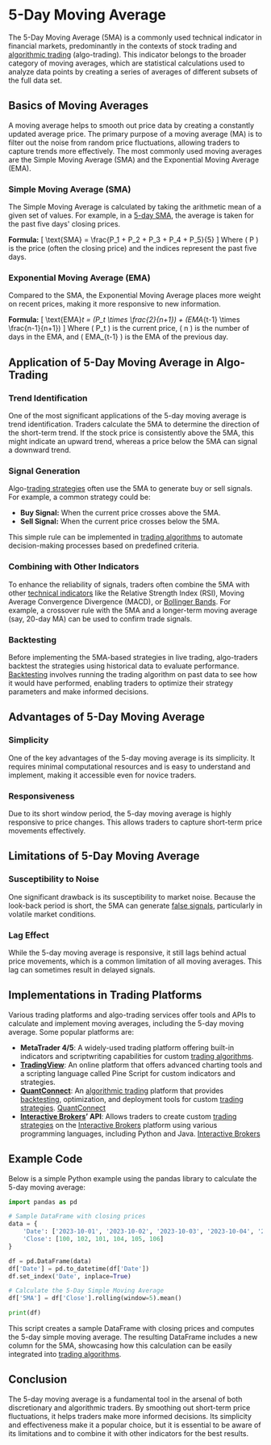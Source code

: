 # 5-Day Moving Average

The 5-Day Moving Average (5MA) is a commonly used technical indicator in financial markets, predominantly in the contexts of stock trading and [algorithmic trading](../a/algorithmic_trading.md) (algo-trading). This indicator belongs to the broader category of moving averages, which are statistical calculations used to analyze data points by creating a series of averages of different subsets of the full data set.

## Basics of Moving Averages

A moving average helps to smooth out price data by creating a constantly updated average price. The primary purpose of a moving average (MA) is to filter out the noise from random price fluctuations, allowing traders to capture trends more effectively. The most commonly used moving averages are the Simple Moving Average (SMA) and the Exponential Moving Average (EMA).

### Simple Moving Average (SMA)

The Simple Moving Average is calculated by taking the arithmetic mean of a given set of values. For example, in a [5-day SMA](../1/5-day_sma.md), the average is taken for the past five days' closing prices.

**Formula:**
\[ \text{SMA} = \frac{P_1 + P_2 + P_3 + P_4 + P_5}{5} \]
Where \( P \) is the price (often the closing price) and the indices represent the past five days.

### Exponential Moving Average (EMA)

Compared to the SMA, the Exponential Moving Average places more weight on recent prices, making it more responsive to new information.

**Formula:**
\[ \text{EMA}_t = (P_t \times \frac{2}{n+1}) + (EMA_{t-1} \times \frac{n-1}{n+1}) \]
Where \( P_t \) is the current price, \( n \) is the number of days in the EMA, and \( EMA_{t-1} \) is the EMA of the previous day.

## Application of 5-Day Moving Average in Algo-Trading

### Trend Identification

One of the most significant applications of the 5-day moving average is trend identification. Traders calculate the 5MA to determine the direction of the short-term trend. If the stock price is consistently above the 5MA, this might indicate an upward trend, whereas a price below the 5MA can signal a downward trend.

### Signal Generation

Algo-[trading strategies](../t/trading_strategies.md) often use the 5MA to generate buy or sell signals. For example, a common strategy could be:

- **Buy Signal:** When the current price crosses above the 5MA.
- **Sell Signal:** When the current price crosses below the 5MA.

This simple rule can be implemented in [trading algorithms](../t/trading_algorithms.md) to automate decision-making processes based on predefined criteria.

### Combining with Other Indicators

To enhance the reliability of signals, traders often combine the 5MA with other [technical indicators](../t/technical_indicators.md) like the Relative Strength Index (RSI), Moving Average Convergence Divergence (MACD), or [Bollinger Bands](../b/bollinger_bands.md). For example, a crossover rule with the 5MA and a longer-term moving average (say, 20-day MA) can be used to confirm trade signals.

### Backtesting

Before implementing the 5MA-based strategies in live trading, algo-traders backtest the strategies using historical data to evaluate performance. [Backtesting](../b/backtesting.md) involves running the trading algorithm on past data to see how it would have performed, enabling traders to optimize their strategy parameters and make informed decisions.

## Advantages of 5-Day Moving Average

### Simplicity

One of the key advantages of the 5-day moving average is its simplicity. It requires minimal computational resources and is easy to understand and implement, making it accessible even for novice traders.

### Responsiveness

Due to its short window period, the 5-day moving average is highly responsive to price changes. This allows traders to capture short-term price movements effectively.

## Limitations of 5-Day Moving Average

### Susceptibility to Noise

One significant drawback is its susceptibility to market noise. Because the look-back period is short, the 5MA can generate [false signals](../f/false_signals_in_trading.md), particularly in volatile market conditions.

### Lag Effect

While the 5-day moving average is responsive, it still lags behind actual price movements, which is a common limitation of all moving averages. This lag can sometimes result in delayed signals.

## Implementations in Trading Platforms

Various trading platforms and algo-trading services offer tools and APIs to calculate and implement moving averages, including the 5-day moving average. Some popular platforms are:

- **MetaTrader 4/5**: A widely-used trading platform offering built-in indicators and scriptwriting capabilities for custom [trading algorithms](../t/trading_algorithms.md).
- **[TradingView](../t/tradingview.md)**: An online platform that offers advanced charting tools and a scripting language called Pine Script for custom indicators and strategies.
- **[QuantConnect](../q/quantconnect.md)**: An [algorithmic trading](../a/algorithmic_trading.md) platform that provides [backtesting](../b/backtesting.md), optimization, and deployment tools for custom [trading strategies](../t/trading_strategies.md). [QuantConnect](https://www.quantconnect.com/)
- **[Interactive Brokers](../i/interactive_brokers.md)’ API**: Allows traders to create custom [trading strategies](../t/trading_strategies.md) on the [Interactive Brokers](../i/interactive_brokers.md) platform using various programming languages, including Python and Java. [Interactive Brokers](https://www.interactivebrokers.com/)

## Example Code

Below is a simple Python example using the pandas library to calculate the 5-day moving average:

```python
import pandas as pd

# Sample DataFrame with closing prices
data = {
    'Date': ['2023-10-01', '2023-10-02', '2023-10-03', '2023-10-04', '2023-10-05', '2023-10-06'],
    'Close': [100, 102, 101, 104, 105, 106]
}

df = pd.DataFrame(data)
df['Date'] = pd.to_datetime(df['Date'])
df.set_index('Date', inplace=True)

# Calculate the 5-Day Simple Moving Average
df['5MA'] = df['Close'].rolling(window=5).mean()

print(df)
```

This script creates a sample DataFrame with closing prices and computes the 5-day simple moving average. The resulting DataFrame includes a new column for the 5MA, showcasing how this calculation can be easily integrated into [trading algorithms](../t/trading_algorithms.md).

## Conclusion

The 5-day moving average is a fundamental tool in the arsenal of both discretionary and algorithmic traders. By smoothing out short-term price fluctuations, it helps traders make more informed decisions. Its simplicity and effectiveness make it a popular choice, but it is essential to be aware of its limitations and to combine it with other indicators for the best results.